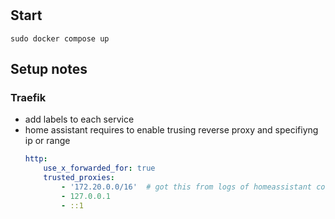 #

## Start

```shell
sudo docker compose up
```

## Setup notes

### Traefik

- add labels to each service
- home assistant requires to enable trusing reverse proxy and specifiyng ip or range
    ```yaml
    http:
        use_x_forwarded_for: true
        trusted_proxies:
            - '172.20.0.0/16'  # got this from logs of homeassistant container
            - 127.0.0.1
            - ::1
    ```
